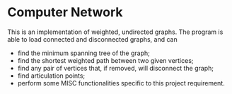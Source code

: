 # Computer Network
This is an implementation of weighted, undirected graphs. The program is able to load connected and disconnected graphs, and can
  * find the minimum spanning tree of the graph;
  * find the shortest weighted path between two given vertices;
  * find any pair of vertices that, if removed, will disconnect the graph;
  * find articulation points;
  * perform some MISC functionalities specific to this project requirement.

